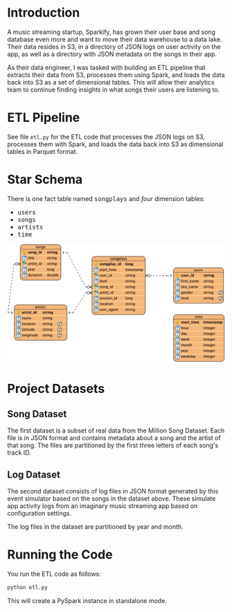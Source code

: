# Introduction
A music streaming startup, Sparkify, has grown their user base and song database even more and want to move their data warehouse to a data lake. Their data resides in S3, in a directory of JSON logs on user activity on the app, as well as a directory with JSON metadata on the songs in their app.

As their data engineer, I was tasked with building an ETL pipeline that extracts their data from S3, processes them using Spark, and loads the data back into S3 as a set of dimensional tables. This will allow their analytics team to continue finding insights in what songs their users are listening to.

# ETL Pipeline
See file `etl.py` for the ETL code that processes the JSON logs on S3, processes them with Spark, and loads the data back into S3 as dimensional tables in Parquet format.

# Star Schema
There is one fact table named <tt>songplays</tt> and *four* dimension tables:
- <tt>users</tt>
- <tt>songs</tt>
- <tt>artists</tt>
- <tt>time</tt>

![ERD](https://github.com/troyjc/data-lake-project/blob/master/docs/Data%20Lake%20ERD.png)

# Project Datasets

## Song Dataset

The first dataset is a subset of real data from the Million Song Dataset. Each file is in JSON format and contains metadata about a song and the artist of that song. The files are partitioned by the first three letters of each song's track ID.

## Log Dataset
The second dataset consists of log files in JSON format generated by this event simulator based on the songs in the dataset above. These simulate app activity logs from an imaginary music streaming app based on configuration settings.

The log files in the dataset are partitioned by year and month.

# Running the Code
You run the ETL code as follows:
```bash
python etl.py
```
This will create a PySpark instance in standalone mode.
